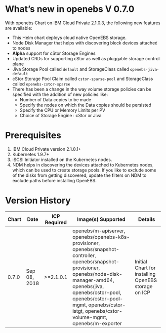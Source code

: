 # What’s new in openebs V 0.7.0

With openebs Chart on IBM Cloud Private 2.1.0.3, the following new
features are available:

* This Helm chart deploys cloud native OpenEBS storage.
* Node Disk Manager that helps with discovering block devices attached to nodes
* **Alpha** support for cStor Storage Engines
* Updated CRDs for supporting cStor as well as pluggable storage control plane
* Jiva Storage Pool called `default` and StorageClass  called `openebs-jiva-default`
* cStor Storage Pool Claim called `cstor-sparse-pool` and StorageClass called `openebs-cstor-sparse`
* There has been a change in the way volume storage policies can be specified with the addition of new policies like:
  * Number of Data copies to be made
  * Specify the nodes on which the Data copies should be persisted
  * Specify the CPU or Memory Limits per PV
  * Choice of Storage Engine : cStor or Jiva

# Prerequisites

1. IBM Cloud Private version 2.1.0.1+
2. Kubernetes 1.9.7+
3. iSCSI Initiator installed on the Kubernetes nodes.
4. NDM helps in discovering the devices attached to Kubernetes nodes, which can be used to create storage pools. If you like to exclude some of the disks from getting discovered, update the filters on NDM to exclude paths before installing OpenEBS.



# Version History

| Chart | Date        | ICP Required | Image(s) Supported | Details |
| ----- | ----------- | ------------ | ------------------ | ------- |
| 0.7.0 | Sep 08, 2018| >=2.1.0.1    | openebs/m-apiserver, openebs/openebs-k8s-provisioner, openebs/snapshot-controller, openebs/snapshot-provisioner, openebs/node-disk-manager-amd64, openebs/jiva, openebs/cstor-pool, openebs/cstor-pool-mgmt, openebs/cstor-istgt, openebs/cstor-volume-mgmt, openebs/m-exporter | Initial Chart for installing OpenEBS storage on ICP |
